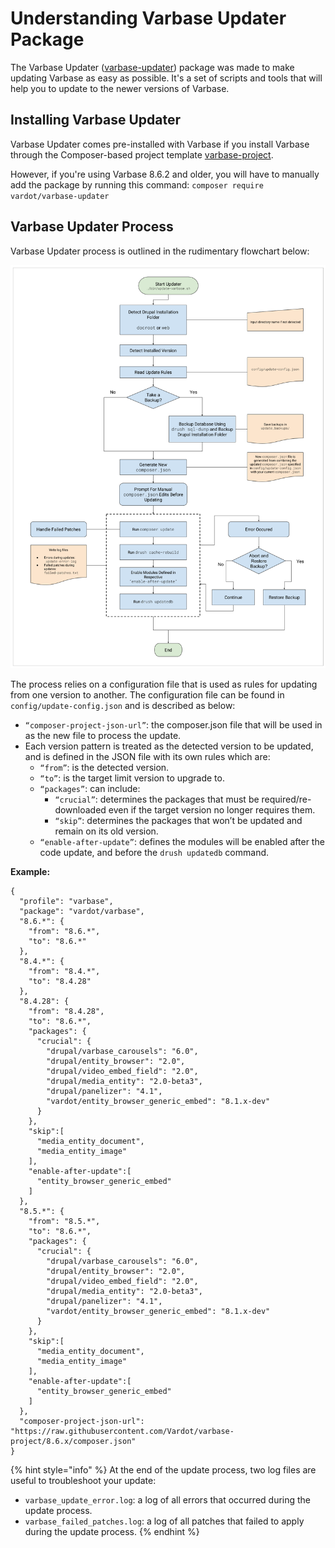 # Understanding Varbase Updater Package

The Varbase Updater \([varbase-updater](https://github.com/Vardot/varbase-updater)\) package was made to make updating Varbase as easy as possible. It's a set of scripts and tools that will help you to update to the newer versions of Varbase.

## Installing Varbase Updater

Varbase Updater comes pre-installed with Varbase if you install Varbase through the Composer-based project template [varbase-project](https://github.com/Vardot/varbase-project).

However, if you're using Varbase 8.6.2 and older, you will have to manually add the package by running this command: `composer require vardot/varbase-updater`

## Varbase Updater Process

Varbase Updater process is outlined in the rudimentary flowchart below:

![](../../.gitbook/assets/varbase-updater-flowchart.png)

The process relies on a configuration file that is used as rules for updating from one version to another. The configuration file can be found in `config/update-config.json` and is described as below:

* `“composer-project-json-url”`: the composer.json file that will be used in as the new file to process the update.
* Each version pattern is treated as the detected version to be updated, and is defined in the JSON file with its own rules which are:
  * `“from”`: is the detected version.
  * `“to”`: is the target limit version to upgrade to.
  * `“packages”`: can include:
    * `“crucial”`: determines the packages that must be required/re-downloaded even if the target version no longer requires them.
    * `“skip”`: determines the packages that won’t be updated and remain on its old version.
  * `“enable-after-update”`: defines the modules will be enabled after the code update, and before the `drush updatedb` command.

**Example:**

```text
{
  "profile": "varbase",
  "package": "vardot/varbase",
  "8.6.*": {
    "from": "8.6.*",
    "to": "8.6.*"
  },
  "8.4.*": {
    "from": "8.4.*",
    "to": "8.4.28"
  },
  "8.4.28": {
    "from": "8.4.28",
    "to": "8.6.*",
    "packages": {
      "crucial": {
        "drupal/varbase_carousels": "6.0",
        "drupal/entity_browser": "2.0",
        "drupal/video_embed_field": "2.0",
        "drupal/media_entity": "2.0-beta3",
        "drupal/panelizer": "4.1",
        "vardot/entity_browser_generic_embed": "8.1.x-dev"
      }
    },
    "skip":[
      "media_entity_document",
      "media_entity_image"
    ],
    "enable-after-update":[
      "entity_browser_generic_embed"
    ]
  },
  "8.5.*": {
    "from": "8.5.*",
    "to": "8.6.*",
    "packages": {
      "crucial": {
        "drupal/varbase_carousels": "6.0",
        "drupal/entity_browser": "2.0",
        "drupal/video_embed_field": "2.0",
        "drupal/media_entity": "2.0-beta3",
        "drupal/panelizer": "4.1",
        "vardot/entity_browser_generic_embed": "8.1.x-dev"
      }
    },
    "skip":[
      "media_entity_document",
      "media_entity_image"
    ],
    "enable-after-update":[
      "entity_browser_generic_embed"
    ]
  },
  "composer-project-json-url": "https://raw.githubusercontent.com/Vardot/varbase-project/8.6.x/composer.json"
}
```

{% hint style="info" %}
At the end of the update process, two log files are useful to troubleshoot your update:

* `varbase_update_error.log`: a log of all errors that occurred during the update process.
* `varbase_failed_patches.log`: a log of all patches that failed to apply during the update process.
{% endhint %}

